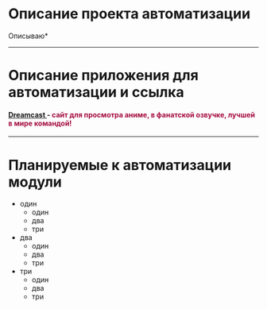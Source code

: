 # Описание проекта автоматизации
Описываю*
___
# Описание приложения для автоматизации и ссылка
#### <a href="https://dreamerscast.com/"> Dreamcast </a> - <span style="color:#a30a3d"> сайт для просмотра аниме, в фанатской озвучке, лучшей в мире командой! </span>
___

# Планируемые к автоматизации модули
- один
  - один
  - два
  - три
- два
  - один
  - два
  - три
- три
  - один
  - два
  - три
